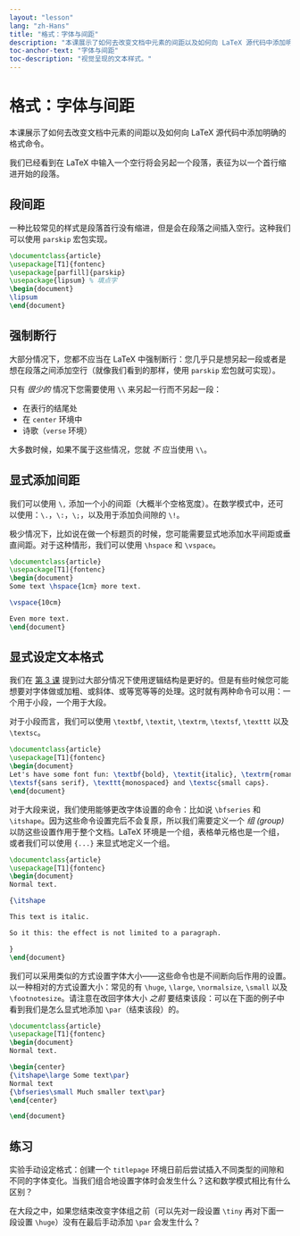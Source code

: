 ```yaml
---
layout: "lesson"
lang: "zh-Hans"
title: "格式：字体与间距"
description: "本课展示了如何去改变文档中元素的间距以及如何向 LaTeX 源代码中添加明确的格式命令。"
toc-anchor-text: "字体与间距"
toc-description: "视觉呈现的文本样式。"
---
```


# 格式：字体与间距

<span
  class="summary">本课展示了如何去改变文档中元素的间距以及如何向 LaTeX 源代码中添加明确的格式命令。</span>

我们已经看到在 LaTeX 中输入一个空行将会另起一个段落，表征为以一个首行缩进开始的段落。

## 段间距

一种比较常见的样式是段落首行没有缩进，但是会在段落之间插入空行。这种我们可以使用 `parskip` 宏包实现。

```latex
\documentclass{article}
\usepackage[T1]{fontenc}
\usepackage[parfill]{parskip}
\usepackage{lipsum} % 填点字
\begin{document}
\lipsum
\end{document}
```

## 强制断行

大部分情况下，您都不应当在 LaTeX 中强制断行：您几乎只是想另起一段或者是想在段落之间添加空行（就像我们看到的那样，使用 `parskip` 宏包就可实现）。

只有 _很少的_ 情况下您需要使用 `\\` 来另起一行而不另起一段：

- 在表行的结尾处
- 在 `center` 环境中
- 诗歌（`verse` 环境）

大多数时候，如果不属于这些情况，您就 _不_ 应当使用 `\\`。

## 显式添加间距

我们可以使用 `\,` 添加一个小的间距（大概半个空格宽度）。在数学模式中，还可以使用：`\.`，`\:`，`\;`，以及用于添加负间隙的 `\!`。

极少情况下，比如说在做一个标题页的时候，您可能需要显式地添加水平间距或垂直间距。对于这种情形，我们可以使用 `\hspace` 和 `\vspace`。

```latex
\documentclass{article}
\usepackage[T1]{fontenc}
\begin{document}
Some text \hspace{1cm} more text.

\vspace{10cm}

Even more text.
\end{document}
```

## 显式设定文本格式

我们在 [第 3 课](lesson-03) 提到过大部分情况下使用逻辑结构是更好的。但是有些时候您可能想要对字体做或加粗、或斜体、或等宽等等的处理。这时就有两种命令可以用：一个用于小段，一个用于大段。

对于小段而言，我们可以使用 `\textbf`, `\textit`, `\textrm`, `\textsf`,
`\texttt` 以及 `\textsc`。

```latex
\documentclass{article}
\usepackage[T1]{fontenc}
\begin{document}
Let's have some font fun: \textbf{bold}, \textit{italic}, \textrm{roman},
\textsf{sans serif}, \texttt{monospaced} and \textsc{small caps}.
\end{document}
```

对于大段来说，我们使用能够更改字体设置的命令：比如说 `\bfseries` 和 `\itshape`。因为这些命令设置完后不会复原，所以我们需要定义一个 _组 (group)_ 以防这些设置作用于整个文档。LaTeX 环境是一个组，表格单元格也是一个组，或者我们可以使用 `{...}` 来显式地定义一个组。

```latex
\documentclass{article}
\usepackage[T1]{fontenc}
\begin{document}
Normal text.

{\itshape

This text is italic.

So it this: the effect is not limited to a paragraph.

}
\end{document}
```

我们可以采用类似的方式设置字体大小——这些命令也是不间断向后作用的设置。以一种相对的方式设置大小：常见的有 `\huge`, `\large`, `\normalsize`, `\small` 以及 `\footnotesize`。请注意在改回字体大小 _之前_ 要结束该段：可以在下面的例子中看到我们是怎么显式地添加 `\par`（结束该段）的。

```latex
\documentclass{article}
\usepackage[T1]{fontenc}
\begin{document}
Normal text.

\begin{center}
{\itshape\large Some text\par}
Normal text
{\bfseries\small Much smaller text\par}
\end{center}

\end{document}
```

## 练习

实验手动设定格式：创建一个 `titlepage` 环境日前后尝试插入不同类型的间隙和不同的字体变化。当我们组合地设置字体时会发生什么？这和数学模式相比有什么区别？

在大段之中，如果您结束改变字体组之前（可以先对一段设置 `\tiny` 再对下面一段设置 `\huge`）没有在最后手动添加 `\par` 会发生什么？
